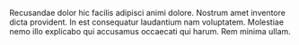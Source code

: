 Recusandae dolor hic facilis adipisci animi dolore.
Nostrum amet inventore dicta provident.
In est consequatur laudantium nam voluptatem.
Molestiae nemo illo explicabo qui accusamus occaecati qui harum.
Rem minima ullam.